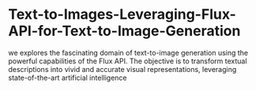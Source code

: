 # Text-to-Images-Leveraging-Flux-API-for-Text-to-Image-Generation
we explores the fascinating domain of text-to-image generation using the powerful capabilities of the Flux API. The objective is to transform textual descriptions into vivid and accurate visual representations, leveraging state-of-the-art artificial intelligence
